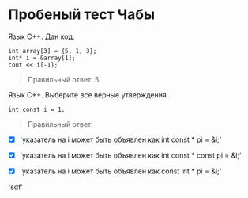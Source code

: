 # Пробеный тест Чабы

Язык С++. Дан код:

```
int array[3] = {5, 1, 3};
int* i = &array[1];
cout << i[-1];
```

> Правильный ответ: 5

Язык С++. Выберите все верные утверждения.

```
int const i = 1;
```
> Правильный ответ:
> 
- [x] 'указатель на i может быть объявлен как int const * pi = &i;'

 - [x] 'указатель на i может быть объявлен как int const * const pi = &i;'

- [x] 'указатель на i может быть объявлен как const int * pi = &i;'

'sdf'
 
